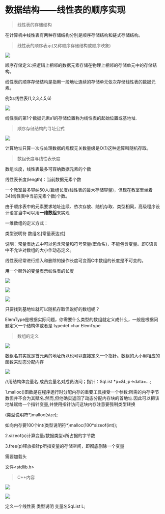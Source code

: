 数据结构——线性表的顺序实现
==============

> 线性表的存储结构

在计算机中线性表有两种存储结构分别是顺序存储结构和链式存储结构。

> 线性表的顺序表示(又称顺序存储结构或顺序映象)

![](https://i0.hdslb.com/bfs/article/4cb6350fccc34176945c5072fd67f8c03c624d76.png)

顺序存储定义:把逻辑上相邻的数据元素存储在物理上相邻的存储单元中的存储结构。

线性表的顺序存储结构是指用一段地址连续的存储单元依次存储线性表的数据元素。

例如:线性表(1,2,3,4,5,6)

![](https://i0.hdslb.com/bfs/article/8f039125bc2e38d1b52cdc4e464a86d402e8c9b4.png)

线性表的第1个数据元素a1的存储位置称为线性表的起始位置或基地址.

> 顺序存储结构的寻址公式

![](https://i0.hdslb.com/bfs/article/9bf2499cd95e24e4c3ee1d2e6809274a7a6bd6c8.png)

计算地址只算一次与处理数据的规模无关数量级是O(1)这种运算叫随机存取。

> 数组长度与线性表长度

数组长度，线性表最多可容纳数据元素的个数

线性表长度(length)：当前数据元素个数

一个教室最多容纳50人(数组长度/线性表的最大存储容量)，但现在教室里坐着34(线性表中当前元素个数)个数。

由于顺序表中的元素要求地址连续、依次存放、随机存取、类型相同，高级程序设计语言当中可以用**一维数组**来实现

一维数组的定义方式：

类型说明符 数组名\[常量表达式\]

说明：常量表达式中可以包含常量和符号常量(宏命名)，不能包含变量。即C语言中不允许对数组的大小作动态定义。

线性表经常进行插入和删除的操作长度可变而C中数组的长度是不可变的。

用一个额外的变量表示线性表的长度

![](https://i0.hdslb.com/bfs/article/4c3fadd405762112710c6055fae8798cc04d5081.png)

![](https://i0.hdslb.com/bfs/article/8dd8b8a110cb5cd9b6e39c7a2ffe0aa49e9930f7.png)

![](https://i0.hdslb.com/bfs/article/c44436a3147bad16f954c213878f54c7b8bd543f.png)

只要找到基地址就可以随机存取但说好的数组呢？

ElemType是根据实际问题，你需要什么类型的数组就定义成什么，一般是根据问题定义一个结构体或者是 typedef char ElemType

> 数组的定义

![](https://i0.hdslb.com/bfs/article/a658702f666e246af8b7bbc53efda7a5cbba9a86.png)

数组名其实就是首元素的地址所以也可以直接定义一个指针。数组的大小用相应的函数来动态分配内存

![](https://i0.hdslb.com/bfs/article/9f61f444c6e129d5978dbf249548b74338850c0a.png)

//用结构体变量名.成员变量名对成员访问；指针：SqList \*p=&L;p->data=...;

1.malloc()函数是在程序运行时分配内存的重要工具接受一个参数:所需的内存字节数但并不会为其赋名.然而,但他确实返回了动态分配内存块的首地址.因此可以把该地址赋给一个指针变量,并使用指针访问这块内存注意要强制类型转换

(类型说明符\*)malloc(size);

如向内存要100个int(类型说明符\*)malloc(100\*sizeof(int));

2.sizeof(x)计算变量/数据类型x所占据的字节数

3.free(p)释放指针p所指变量的存储空间，即彻底删除一个变量

需要加载头

文件<stdlib.h>

> C++内容

![](https://i0.hdslb.com/bfs/article/e864fa4f5ed8e5805af48bce4d1c5b0f0d2fba83.png)

![](https://i0.hdslb.com/bfs/article/9d90a72da0dd2475a7e43e16122fa751d5f54411.png)

定义一个线性表 类型说明 变量名SqList L;

  
